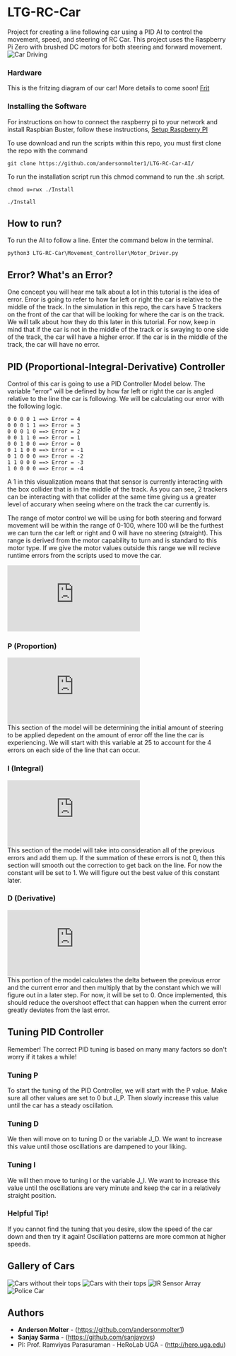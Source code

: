 # LTG-RC-Car


Project for creating a line following car using a PID AI to control the movement, speed, and steering of RC Car. This project uses the Raspberry Pi Zero with brushed DC motors for both steering and forward movement.
![Car Driving](Images/CarDriving_Trim)
### Hardware
This is the fritzing diagram of our car! More details to come soon!
[Frit](LTG-Schematic_bb.png)
### Installing the Software
For instructions on how to connect the raspberry pi to your network and install Raspbian Buster, follow these instructions, 
[Setup Raspberry PI](https://desertbot.io/blog/headless-pi-zero-w-wifi-setup-windows)

To use download and run the scripts within this repo, you must first clone the repo with the command
```
git clone https://github.com/andersonmolter1/LTG-RC-Car-AI/
```
To run the installation script run this chmod command to run the .sh script.
```
chmod u=rwx ./Install 
```
```
./Install 
```
## How to run? 
To run the AI to follow a line. Enter the command below in the terminal.
```
python3 LTG-RC-Car\Movement_Controller\Motor_Driver.py
```
## Error? What's an Error?

One concept you will hear me talk about a lot in this tutorial is the idea of error. Error is going to refer to how far left or right the car is relative to the middle of the track.
In the simulation in this repo, the cars have 5 trackers on the front of the car that will be looking for where the car is on the track. We will talk about how they do this later in this tutorial. For now, keep in mind that if the car is not in the middle of the track or is swaying to one side of the track, the car will have a higher error. If the car is in the middle of the track, the car will have no error. 

## PID (Proportional-Integral-Derivative) Controller

Control of this car is going to use a PID Controller Model below. The variable "error" will be defined by how far left or right the car is angled relative to the line the car is following. We will be calculating our error with the following logic.

    0 0 0 0 1 ==> Error = 4
    0 0 0 1 1 ==> Error = 3
    0 0 0 1 0 ==> Error = 2
    0 0 1 1 0 ==> Error = 1
    0 0 1 0 0 ==> Error = 0
    0 1 1 0 0 ==> Error = -1
    0 1 0 0 0 ==> Error = -2
    1 1 0 0 0 ==> Error = -3
    1 0 0 0 0 ==> Error = -4

A 1 in this visualization means that that sensor is currently interacting with the box collider that is in the middle of the track. As you can see, 2 trackers can be interacting with that collider at the same time giving us a greater level of accurary when seeing where on the track the car currently is.

The range of motor control we will be using for both steering and forward movement will be within the range of 0-100, where 100 will be the furthest we can turn the car left or right and 0 will have no steering (straight). This range is derived from the motor capability to turn and is standard to this motor type. If we give the motor values outside this range we will
recieve runtime errors from the scripts used to move the car. 

![\Large \alpha _{error} = (J_P\vert_{J_{P=25}}error) - (J_D\vert_{J_{D=0}}\frac{d}{dt}error) - (J_I\vert_{J_{I=0}}\sum_{n=0}^{k\vert_{k=v.len}}v\vert_{v=v[]})](https://latex.codecogs.com/gif.latex?%5CLarge%20%5Calpha%20_%7Berror%7D%20%3D%20%28J_P%5Cvert_%7BJ_%7BP%3D25%7D%7Derror%29%20-%20%28J_D%5Cvert_%7BJ_%7BD%3D0%7D%7D%5Cfrac%7Bd%7D%7Bdt%7Derror%29%20-%20%28J_I%5Cvert_%7BJ_%7BI%3D0%7D%7D%5Csum_%7Bn%3D0%7D%5E%7Bk%5Cvert_%7Bk%3Dv.len%7D%7Dv%5Cvert_%7Bv%3Dv%5B%5D%7D%29)

### P (Proportion)
![\Large (J_P\vert_{J_{P=25}}error)](https://latex.codecogs.com/gif.latex?%28J_P%5Cvert_%7BJ_%7BP%3D25%7D%7Derror%29) <br>
This section of the model will be determining the initial amount of steering to be applied depedent on the amount of error off the line the car is experiencing. We will start with this variable at 25 to account for the 4 errors on each side of the line that can occur. 
### I (Integral)
![\Large (J_I\sum_{n=0}^{k\vert_{k=v.len}}v\vert_{v=v[]})](https://latex.codecogs.com/gif.latex?%28J_I%5Csum_%7Bn%3D0%7D%5E%7Bk%5Cvert_%7Bk%3Dv.len%7D%7Dv%5Cvert_%7Bv%3Dv%5B%5D%7D%29) <br>
This section of the model will take into consideration all of the previous errors and add them up. If the summation of these errors is not 0, then this section will smooth out the correction to get back on the line. For now the constant will be set to 1. We will figure out the best value of this constant later.
### D (Derivative)
![(J_D\vert_{J_{D=0}}\frac{d}{dt}error) ](https://latex.codecogs.com/gif.latex?%28J_D%5Cvert_%7BJ_%7BD%3D0%7D%7D%5Cfrac%7Bd%7D%7Bdt%7Derror%29) <br>
This portion of the model calculates the delta between the previous error and the current error and then multiply that by the constant which we will figure out in a later step. For now, it will be set to 0. Once implemented, this should reduce the overshoot effect that can happen when the current error greatly deviates from the last error. 

## Tuning PID Controller

Remember! The correct PID tuning is based on many many factors so don't worry if it takes a while!

### Tuning P
To start the tuning of the PID Controller, we will start with the P value. Make sure all other values are set to 0 but J_P. Then slowly increase this value until the car has a steady oscillation. 

### Tuning D
We then will move on to tuning D or the variable J_D. We want to increase this value until those oscillations are dampened to your liking. 

### Tuning I
We will then move to tuning I or the variable J_I. We want to increase this value until the oscillations are very minute and keep the car in a relatively straight position.

### Helpful Tip!
If you cannot find the tuning that you desire, slow the speed of the car down and then try it again! Oscillation patterns are more common at higher speeds.


## Gallery of Cars 
![Cars without their tops](Images/AutophatView.jpg)
![Cars with their tops](Images/SideView.jpg)
![IR Sensor Array](Images/IRSensorArray.jpg)
![Police Car](Images/PoliceCam.jpg)

## Authors

* **Anderson Molter** - (https://github.com/andersonmolter1)
* **Sanjay Sarma** - (https://github.com/sanjayovs)
* PI: Prof. Ramviyas Parasuraman - HeRoLab UGA - (http://hero.uga.edu)

